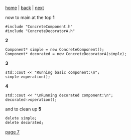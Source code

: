 [home](./page01.md) | [back](./page05.md) | [next](./page07.md)

now to main
at the top
**1**
```
#include "ConcreteComponent.h"
#include "ConcreteDecoratorA.h"
```
**2**
```
Component* simple = new ConcreteComponent();
Component* decorated = new ConcreteDecoratorA(simple);
```
**3**
```
std::cout << "Running basic component:\n";
simple->operation();
```
**4**
```
std::cout << "\nRunning decorated component:\n";
decorated->operation();
```

and to clean up
**5**
```
delete simple;
delete decorated;
```



[page 7](./page07.md)
